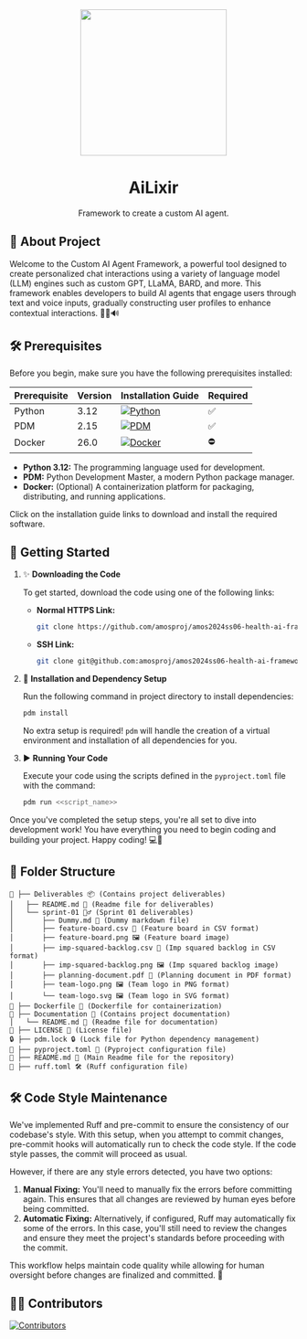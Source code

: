 <div align="center">
  <img src="Deliverables/sprint-01/team-logo.svg" height="256" />
  <h1>AiLixir</h1>
  <p>Framework to create a custom AI agent.</p>
</div>




## 🚀 About Project

Welcome to the Custom AI Agent Framework, a powerful tool designed to create personalized chat interactions using a variety of language model (LLM) engines such as custom GPT, LLaMA, BARD, and more. This framework enables developers to build AI agents that engage users through text and voice inputs, gradually constructing user profiles to enhance contextual interactions. 🤖💬🔊




## 🛠️ Prerequisites

Before you begin, make sure you have the following prerequisites installed:

| Prerequisite | Version | Installation Guide | Required |
|--------------|---------|--------------------|----------|
| Python       | 3.12    | [![Python](https://badgen.net/badge/Python/3.12/blue)](https://www.python.org/downloads/) | ✅ |
| PDM          | 2.15     | [![PDM](https://badgen.net/badge/PDM/2.15/purple)](https://pdm.fming.dev/) | ✅ |
| Docker       | 26.0     | [![Docker](https://badgen.net/badge/Docker/26.0/blue)](https://www.docker.com/get-started) | ⛔ |

- **Python 3.12:** The programming language used for development.
- **PDM:** Python Development Master, a modern Python package manager.
- **Docker:** (Optional) A containerization platform for packaging, distributing, and running applications.

Click on the installation guide links to download and install the required software.


## 🚀 Getting Started

1. ✨ **Downloading the Code**

    To get started, download the code using one of the following links:

    - **Normal HTTPS Link:**
      ``` bash
      git clone https://github.com/amosproj/amos2024ss06-health-ai-framework.git
      ```

    - **SSH Link:**

      ``` bash
      git clone git@github.com:amosproj/amos2024ss06-health-ai-framework.git
      ```

2. 🔧 **Installation and Dependency Setup**

    Run the following command in project directory to install dependencies:

    ``` bash
    pdm install
    ```

    No extra setup is required! `pdm` will handle the creation of a virtual environment and installation of all dependencies for you.

3. ▶️ **Running Your Code**

    Execute your code using the scripts defined in the `pyproject.toml` file with the command:

    ``` bash
    pdm run <<script_name>>
    ```

Once you've completed the setup steps, you're all set to dive into development work! You have everything you need to begin coding and building your project. Happy coding! 💻🚀


## 📁 Folder Structure

```
📁 ├── Deliverables 📦 (Contains project deliverables)
│   ├── README.md 📄 (Readme file for deliverables)
│   └── sprint-01 🏃‍♂️ (Sprint 01 deliverables)
│       ├── Dummy.md 📄 (Dummy markdown file)
│       ├── feature-board.csv 📄 (Feature board in CSV format)
│       ├── feature-board.png 🖼️ (Feature board image)
│       ├── imp-squared-backlog.csv 📄 (Imp squared backlog in CSV format)
│       ├── imp-squared-backlog.png 🖼️ (Imp squared backlog image)
│       ├── planning-document.pdf 📄 (Planning document in PDF format)
│       ├── team-logo.png 🖼️ (Team logo in PNG format)
│       └── team-logo.svg 🖼️ (Team logo in SVG format)
📄 ├── Dockerfile 🐳 (Dockerfile for containerization)
📁 ├── Documentation 📝 (Contains project documentation)
│   └── README.md 📄 (Readme file for documentation)
📄 ├── LICENSE 📃 (License file)
🔒 ├── pdm.lock 🔒 (Lock file for Python dependency management)
📄 ├── pyproject.toml 🐍 (Pyproject configuration file)
📄 ├── README.md 📃 (Main Readme file for the repository)
📄 ├── ruff.toml 🛠️ (Ruff configuration file)
```


## 🛠️ Code Style Maintenance

We've implemented Ruff and pre-commit to ensure the consistency of our codebase's style. With this setup, when you attempt to commit changes, pre-commit hooks will automatically run to check the code style. If the code style passes, the commit will proceed as usual.

However, if there are any style errors detected, you have two options:

1. **Manual Fixing:** You'll need to manually fix the errors before committing again. This ensures that all changes are reviewed by human eyes before being committed.
2. **Automatic Fixing:** Alternatively, if configured, Ruff may automatically fix some of the errors. In this case, you'll still need to review the changes and ensure they meet the project's standards before proceeding with the commit.

This workflow helps maintain code quality while allowing for human oversight before changes are finalized and committed. 🚀

## 👩‍💻 Contributors

[![Contributors](https://contrib.rocks/image?repo=amosproj/amos2024ss06-health-ai-framework)](https://github.com/amosproj/amos2024ss06-health-ai-framework/graphs/contributors)
